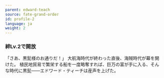 ```yaml
---
parent: edward-teach
source: fate-grand-order
id: profile-2
language: ja
weight: 2
---
```


### 絆Lv.2で開放

「さあ、黒髭様のお通りだ！」
大航海時代が終わった直後、海賊時代が幕を開けた。
植民地貿易で繁栄する船を一度略奪すれば、巨万の富が手に入る、そんな時代に黒髭――エドワード・ティーチは産声を上げた。
